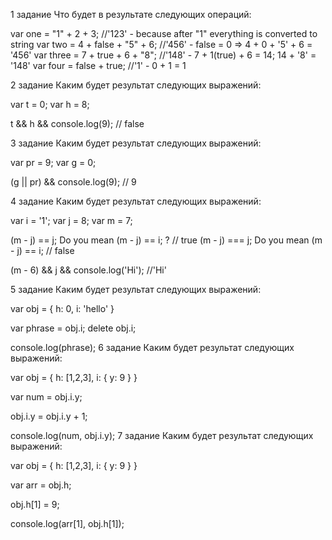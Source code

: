 1 задание
Что будет в результате следующих операций:

var one = "1" + 2 + 3;            //'123' - because after "1" everything is converted to string
var two = 4 + false + "5" + 6;    //'456' - false = 0 => 4 + 0 + '5' + 6 = '456'
var three = 7 + true + 6 + "8";   //'148' - 7 + 1(true) + 6 = 14; 14 + '8' = '148'
var four = false + true;          //'1'   - 0 + 1 = 1

2 задание
Каким будет результат следующих выражений:

var t = 0;
var h = 8;

t && h && console.log(9);  // false

3 задание
Каким будет результат следующих выражений:

var pr = 9;
var g = 0;

(g || pr) && console.log(9);    // 9

4 задание
Каким будет результат следующих выражений:

var i = '1';
var j = 8;
var m = 7;

(m - j) == j;       Do you mean (m - j) == i; ?    // true
(m - j) === j;     Do you mean (m - j) == i;      // false

(m - 6) && j && console.log('Hi');                //'Hi'

5 задание
Каким будет результат следующих выражений:

var obj = {
    h: 0,
    i: 'hello'
}

var phrase = obj.i;
delete obj.i;

console.log(phrase);
6 задание
Каким будет результат следующих выражений:

var obj = {
    h: [1,2,3],
    i: {
     y: 9
    }
}

var num = obj.i.y;

obj.i.y = obj.i.y + 1;

console.log(num, obj.i.y);
7 задание
Каким будет результат следующих выражений:

var obj = {
    h: [1,2,3],
    i: {
     y: 9
    }
}

var arr = obj.h;

obj.h[1] = 9;

console.log(arr[1], obj.h[1]);
